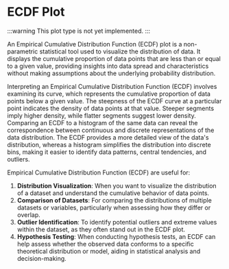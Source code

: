 # ECDF Plot

:::warning
This plot type is not yet implemented.
:::

An Empirical Cumulative Distribution Function (ECDF) plot is a non-parametric statistical tool used to visualize the distribution of data. It displays the cumulative proportion of data points that are less than or equal to a given value, providing insights into data spread and characteristics without making assumptions about the underlying probability distribution.

Interpreting an Empirical Cumulative Distribution Function (ECDF) involves examining its curve, which represents the cumulative proportion of data points below a given value. The steepness of the ECDF curve at a particular point indicates the density of data points at that value. Steeper segments imply higher density, while flatter segments suggest lower density. Comparing an ECDF to a histogram of the same data can reveal the correspondence between continuous and discrete representations of the data distribution. The ECDF provides a more detailed view of the data's distribution, whereas a histogram simplifies the distribution into discrete bins, making it easier to identify data patterns, central tendencies, and outliers.

Empirical Cumulative Distribution Function (ECDF) are useful for:

1. **Distribution Visualization**: When you want to visualize the distribution of a dataset and understand the cumulative behavior of data points.
2. **Comparison of Datasets**: For comparing the distributions of multiple datasets or variables, particularly when assessing how they differ or overlap.
3. **Outlier Identification**: To identify potential outliers and extreme values within the dataset, as they often stand out in the ECDF plot.
4. **Hypothesis Testing**: When conducting hypothesis tests, an ECDF can help assess whether the observed data conforms to a specific theoretical distribution or model, aiding in statistical analysis and decision-making.
